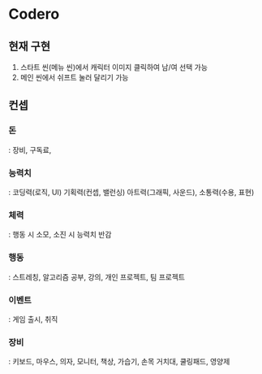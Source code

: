 # Codero

## 현재 구현

1. 스타트 씬(메뉴 씬)에서 캐릭터 이미지 클릭하여 남/여 선택 가능
2. 메인 씬에서 쉬프트 눌러 달리기 가능



## 컨셉

### 돈

: 장비, 구독료, 

### 능력치

: 코딩력(로직, UI) 기획력(컨셉, 밸런싱) 아트력(그래픽, 사운드), 소통력(수용, 표현)

### 체력

: 행동 시 소모, 소진 시 능력치 반감

### 행동

: 스트레칭, 알고리즘 공부, 강의, 개인 프로젝트, 팀 프로젝트

### 이벤트

: 게임 출시, 취직

### 장비

: 키보드, 마우스, 의자, 모니터,  책상, 가습기, 손목 거치대, 쿨링패드, 영양제


